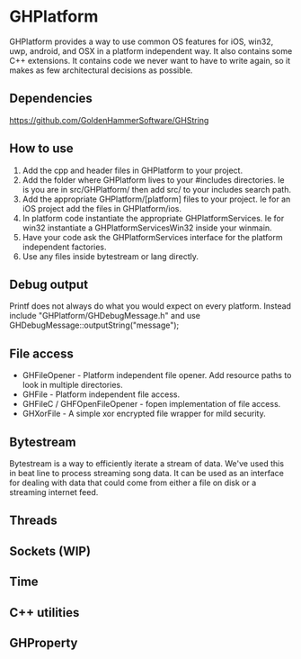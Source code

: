 # GHPlatform

GHPlatform provides a way to use common OS features for iOS, win32, uwp, android, and OSX in a platform independent way.  It also contains some C++ extensions.  It contains code we never want to have to write again, so it makes as few architectural decisions as possible.

## Dependencies
https://github.com/GoldenHammerSoftware/GHString

## How to use

1) Add the cpp and header files in GHPlatform to your project.
2) Add the folder where GHPlatform lives to your #includes directories.  Ie is you are in src/GHPlatform/ then add src/ to your includes search path.
3) Add the appropriate GHPlatform/[platform] files to your project.  Ie for an iOS project add the files in GHPlatform/ios.
4) In platform code instantiate the appropriate GHPlatformServices.  Ie for win32 instantiate a GHPlatformServicesWin32 inside your winmain.
5) Have your code ask the GHPlatformServices interface for the platform independent factories.
6) Use any files inside bytestream or lang directly.

## Debug output

Printf does not always do what you would expect on every platform.  Instead include "GHPlatform/GHDebugMessage.h" and use GHDebugMessage::outputString("message");

## File access

*  GHFileOpener - Platform independent file opener.  Add resource paths to look in multiple directories.
*  GHFile - Platform independent file access.
*  GHFileC / GHFOpenFileOpener - fopen implementation of file access.
*  GHXorFile - A simple xor encrypted file wrapper for mild security.

## Bytestream

Bytestream is a way to efficiently iterate a stream of data.  We've used this in beat line to process streaming song data.  It can be used as an interface for dealing with data that could come from either a file on disk or a streaming internet feed.

## Threads

## Sockets (WIP)

## Time

## C++ utilities

## GHProperty